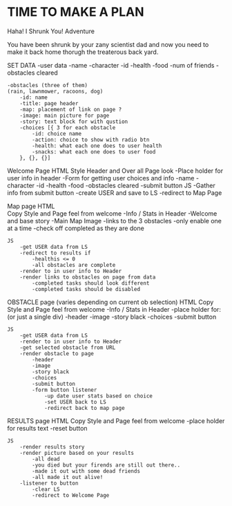 # TIME TO MAKE A PLAN

Haha! I Shrunk You! Adventure

You have been shrunk by your zany scientist dad and now you need to make it back home thorugh the treaterous back yard. 


SET DATA 
    -user data
        -name 
        -character 
        -id
        -health
        -food 
        -num of friends 
        -obstacles cleared 
    
    -obstacles (three of them)
    (rain, lawnmower, racoons, dog)
        -id: name
        -title: page header 
        -map: placement of link on page ?
        -image: main picture for page
        -story: text block for with qustion
        -choices [{ 3 for each obstacle 
            -id: choice name 
            -action: choice to show with radio btn
            -health: what each one does to user health 
            -snacks: what each one does to user food
        }, {}, {}]

Welcome Page 
    HTML 
    Style Header and Over all Page look
        -Place holder for user info in header 
        -Form for getting user choices and info 
            -name 
            -character 
            -id
            -health
            -food 
            -obstacles cleared 
        -submit button 
    JS 
        -Gather info from submit button
            -create USER and save to LS 
            -redirect to Map Page 

Map page 
    HTML   
    Copy Style and Page feel from welcome 
        -Info / Stats in Header 
        -Welcome and base story 
        -Main Map Image 
        -links to the 3 obstacles 
        -only enable one at a time 
        -check off completed as they are done 

    JS 
        -get USER data from LS 
        -redirect to results if 
            -healthis <= 0
            -all obstacles are complete 
        -render to in user info to Header
        -render links to obstacles on page from data 
            -completed tasks should look different
            -completed tasks should be disabled 

OBSTACLE page (varies depending on current ob selection) 
    HTML 
    Copy Style and Page feel from welcome 
        -Info / Stats in Header 
        -place holder for: (or just a single div)
            -header 
            -image
            -story black 
            -choices
            -submit button

    JS 
        -get USER data from LS 
        -render to in user info to Header
        -get selected obstacle from URL
        -render obstacle to page 
            -header 
            -image
            -story black 
            -choices
            -submit button
            -form button listener 
                -up date user stats based on choice
                -set USER back to LS 
                -redirect back to map page 

RESULTS page 
    HTML 
    Copy Style and Page feel from welcome 
        -place holder for results text 
        -reset button 

    JS 
        -render results story 
        -render picture based on your results 
            -all dead
            -you died but your firends are still out there..
            -made it out with some dead friends 
            -all made it out alive! 
        -listener to button 
            -clear LS 
            -redirect to Welcome Page

